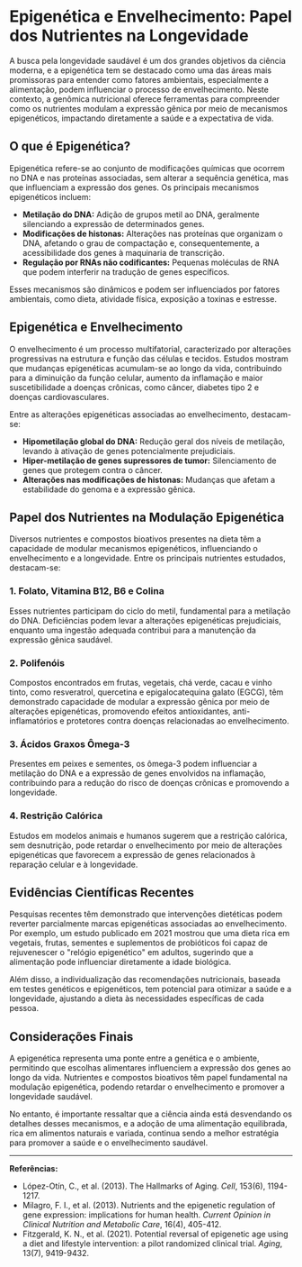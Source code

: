 
# Epigenética e Envelhecimento: Papel dos Nutrientes na Longevidade

A busca pela longevidade saudável é um dos grandes objetivos da ciência moderna, e a epigenética tem se destacado como uma das áreas mais promissoras para entender como fatores ambientais, especialmente a alimentação, podem influenciar o processo de envelhecimento. Neste contexto, a genômica nutricional oferece ferramentas para compreender como os nutrientes modulam a expressão gênica por meio de mecanismos epigenéticos, impactando diretamente a saúde e a expectativa de vida.

## O que é Epigenética?

Epigenética refere-se ao conjunto de modificações químicas que ocorrem no DNA e nas proteínas associadas, sem alterar a sequência genética, mas que influenciam a expressão dos genes. Os principais mecanismos epigenéticos incluem:

- **Metilação do DNA:** Adição de grupos metil ao DNA, geralmente silenciando a expressão de determinados genes.
- **Modificações de histonas:** Alterações nas proteínas que organizam o DNA, afetando o grau de compactação e, consequentemente, a acessibilidade dos genes à maquinaria de transcrição.
- **Regulação por RNAs não codificantes:** Pequenas moléculas de RNA que podem interferir na tradução de genes específicos.

Esses mecanismos são dinâmicos e podem ser influenciados por fatores ambientais, como dieta, atividade física, exposição a toxinas e estresse.

## Epigenética e Envelhecimento

O envelhecimento é um processo multifatorial, caracterizado por alterações progressivas na estrutura e função das células e tecidos. Estudos mostram que mudanças epigenéticas acumulam-se ao longo da vida, contribuindo para a diminuição da função celular, aumento da inflamação e maior suscetibilidade a doenças crônicas, como câncer, diabetes tipo 2 e doenças cardiovasculares.

Entre as alterações epigenéticas associadas ao envelhecimento, destacam-se:

- **Hipometilação global do DNA:** Redução geral dos níveis de metilação, levando à ativação de genes potencialmente prejudiciais.
- **Hiper-metilação de genes supressores de tumor:** Silenciamento de genes que protegem contra o câncer.
- **Alterações nas modificações de histonas:** Mudanças que afetam a estabilidade do genoma e a expressão gênica.

## Papel dos Nutrientes na Modulação Epigenética

Diversos nutrientes e compostos bioativos presentes na dieta têm a capacidade de modular mecanismos epigenéticos, influenciando o envelhecimento e a longevidade. Entre os principais nutrientes estudados, destacam-se:

### 1. Folato, Vitamina B12, B6 e Colina

Esses nutrientes participam do ciclo do metil, fundamental para a metilação do DNA. Deficiências podem levar a alterações epigenéticas prejudiciais, enquanto uma ingestão adequada contribui para a manutenção da expressão gênica saudável.

### 2. Polifenóis

Compostos encontrados em frutas, vegetais, chá verde, cacau e vinho tinto, como resveratrol, quercetina e epigalocatequina galato (EGCG), têm demonstrado capacidade de modular a expressão gênica por meio de alterações epigenéticas, promovendo efeitos antioxidantes, anti-inflamatórios e protetores contra doenças relacionadas ao envelhecimento.

### 3. Ácidos Graxos Ômega-3

Presentes em peixes e sementes, os ômega-3 podem influenciar a metilação do DNA e a expressão de genes envolvidos na inflamação, contribuindo para a redução do risco de doenças crônicas e promovendo a longevidade.

### 4. Restrição Calórica

Estudos em modelos animais e humanos sugerem que a restrição calórica, sem desnutrição, pode retardar o envelhecimento por meio de alterações epigenéticas que favorecem a expressão de genes relacionados à reparação celular e à longevidade.

## Evidências Científicas Recentes

Pesquisas recentes têm demonstrado que intervenções dietéticas podem reverter parcialmente marcas epigenéticas associadas ao envelhecimento. Por exemplo, um estudo publicado em 2021 mostrou que uma dieta rica em vegetais, frutas, sementes e suplementos de probióticos foi capaz de rejuvenescer o "relógio epigenético" em adultos, sugerindo que a alimentação pode influenciar diretamente a idade biológica.

Além disso, a individualização das recomendações nutricionais, baseada em testes genéticos e epigenéticos, tem potencial para otimizar a saúde e a longevidade, ajustando a dieta às necessidades específicas de cada pessoa.

## Considerações Finais

A epigenética representa uma ponte entre a genética e o ambiente, permitindo que escolhas alimentares influenciem a expressão dos genes ao longo da vida. Nutrientes e compostos bioativos têm papel fundamental na modulação epigenética, podendo retardar o envelhecimento e promover a longevidade saudável.

No entanto, é importante ressaltar que a ciência ainda está desvendando os detalhes desses mecanismos, e a adoção de uma alimentação equilibrada, rica em alimentos naturais e variada, continua sendo a melhor estratégia para promover a saúde e o envelhecimento saudável.

---

**Referências:**

- López-Otín, C., et al. (2013). The Hallmarks of Aging. *Cell*, 153(6), 1194-1217.
- Milagro, F. I., et al. (2013). Nutrients and the epigenetic regulation of gene expression: implications for human health. *Current Opinion in Clinical Nutrition and Metabolic Care*, 16(4), 405-412.
- Fitzgerald, K. N., et al. (2021). Potential reversal of epigenetic age using a diet and lifestyle intervention: a pilot randomized clinical trial. *Aging*, 13(7), 9419-9432.
```
